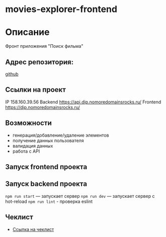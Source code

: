 # movies-explorer-frontend

# Описание
Фронт приложения "Поиск фильма"

## Адрес репозитория:
[github](https://github.com/JekaEvgeniy/movies-explorer-frontend)

## Ссылки на проект
IP 158.160.39.56
Backend https://api.dip.nomoredomainsrocks.ru/
Frontend https://dip.nomoredomainsrocks.ru/

## Возможности
* генерация/добавление/удаление элементов
* получение данных пользователя
* валидация данных
* работа с API

## Запуск frontend проекта


## Запуск backend проекта
`npm run start` — запускает сервер
`npm run dev` — запускает сервер с hot-reload
`npm run lint` - проверка eslint

## Чеклист
* [Ссылка на чеклист](https://code.s3.yandex.net/web-developer/static/new-program/web-diploma-criteria-2.0/index.html)
